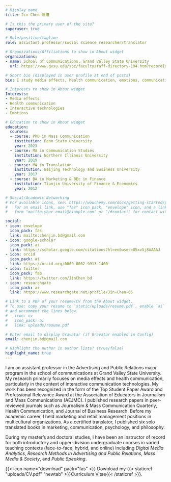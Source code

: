 ```yaml
---
# Display name
title: Jin Chen 陈瑾

# Is this the primary user of the site?
superuser: true

# Role/position/tagline
role: assistant professor/social science researcher/translator

# Organizations/Affiliations to show in About widget
organizations:
- name: School of Communications, Grand Valley State University
  url: https://www.gvsu.edu/soc/facultystaff-directory-194.htm?recordId_1=275219ED-F15D-78E9-612C805070DD1D1E#69CDA0CB-378E-B608-D2B85C2686752172

# Short bio (displayed in user profile at end of posts)
bio: I study media effects, health communication, emotions, communication technology.

# Interests to show in About widget
Interests:
- Media effects
- Health communication
- Interactive technologies
- Emotions

# Education to show in About widget
education:
  courses:
  - course: PhD in Mass Communication
    institution: Penn State University
    year: 2023 
  - course: MA in Communication Studies
    institution: Northern Illinois University
    year: 2019
  - course: MA in Translation
    institution: Beijing Technology and Business University
    year: 2017
  - course: BA in Marketing & BEc in Finance   
    institution: Tianjin University of Finance & Economics
    year: 2012    

# Social/Academic Networking
# For available icons, see: https://wowchemy.com/docs/getting-started/page-builder/#icons
#   For an email link, use "fas" icon pack, "envelope" icon, and a link in the
#   form "mailto:your-email@example.com" or "/#contact" for contact widget.

social:
- icon: envelope
  icon_pack: fas
  link: mailto:chenjin.bd@gmail.com
- icon: google-scholar
  icon_pack: ai
  link: https://scholar.google.com/citations?hl=en&user=O5xv5j8AAAAJ
- icon: orcid
  icon_pack: ai
  link: https://orcid.org/0000-0002-9913-1400
- icon: twitter
  icon_pack: fab
  link: https://twitter.com/JinChen_bd
- icon: researchgate  
  icon_pack: ai
  link: https://www.researchgate.net/profile/Jin-Chen-65

# Link to a PDF of your resume/CV from the About widget.
# To use: copy your resume to `static/uploads/resume.pdf`, enable `ai` icons in `params.toml`,
# and uncomment the lines below.
# - icon: cv
#   icon_pack: ai
#   link: uploads/resume.pdf

# Enter email to display Gravatar (if Gravatar enabled in Config)
email: chenjin.bd@gmail.com

# Highlight the author in author lists? (true/false)
highlight_name: true
---
```


I am an assistant professor in the Advertising and Public Relations major program in the school of communications at Grand Valley State University. My research primarily focuses on media effects and health communication, particularly in the context of interactive communication technologies. My work has been recognized in the form of the Top Student Paper Award and Professional Relevance Award at the Association of Educators in Journalism and Mass Communications (AEJMC). I published research papers in peer-reviewed journals such as Journalism & Mass Communication Quarterly, Health Communication, and Journal of Business Research. Before my academic career, I held marketing and retail management positions in multicultural organizations. As a certified translator, I published six solo translated books in marketing, communication, psychology, and philosophy.

During my master’s and doctoral studies, I have been an instructor of record for both introductory and upper-division undergraduate courses in varied teaching contexts (face-to-face, hybrid, and online) including <em>Digital Media Analytics</em>, <em>Research Methods in Advertising and Public Relations</em>, <em>Mass Media & Society</em>, and <em>Public Speaking</em>. 

{{< icon name="download" pack="fas" >}} Download my {{< staticref "uploads/CV.pdf" "newtab" >}}Curriculum Vitae{{< /staticref >}}.
